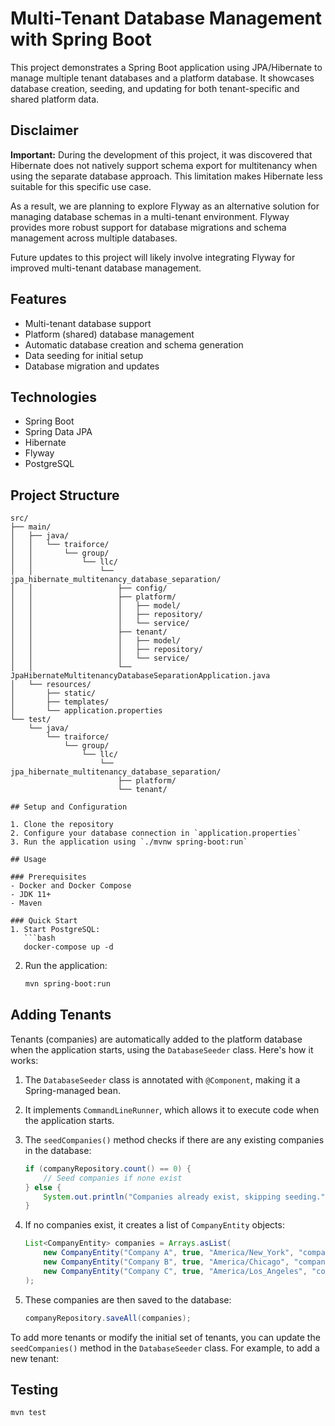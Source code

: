 # Multi-Tenant Database Management with Spring Boot

This project demonstrates a Spring Boot application using JPA/Hibernate to manage multiple tenant databases and a platform database. It showcases database creation, seeding, and updating for both tenant-specific and shared platform data.

## Disclaimer

**Important:** During the development of this project, it was discovered that Hibernate does not natively support schema export for multitenancy when using the separate database approach. This limitation makes Hibernate less suitable for this specific use case.

As a result, we are planning to explore Flyway as an alternative solution for managing database schemas in a multi-tenant environment. Flyway provides more robust support for database migrations and schema management across multiple databases.

Future updates to this project will likely involve integrating Flyway for improved multi-tenant database management.

## Features

- Multi-tenant database support
- Platform (shared) database management
- Automatic database creation and schema generation
- Data seeding for initial setup
- Database migration and updates

## Technologies

- Spring Boot
- Spring Data JPA
- Hibernate 
- Flyway
- PostgreSQL

## Project Structure
```
src/
├── main/
│   ├── java/
│   │   └── traiforce/
│   │       └── group/
│   │           └── llc/
│   │               └── jpa_hibernate_multitenancy_database_separation/
│   │                   ├── config/
│   │                   ├── platform/
│   │                   │   ├── model/
│   │                   │   ├── repository/
│   │                   │   └── service/
│   │                   ├── tenant/
│   │                   │   ├── model/
│   │                   │   ├── repository/
│   │                   │   └── service/
│   │                   └── JpaHibernateMultitenancyDatabaseSeparationApplication.java
│   └── resources/
│       ├── static/
│       ├── templates/
│       └── application.properties
└── test/
    └── java/
        └── traiforce/
            └── group/
                └── llc/
                    └── jpa_hibernate_multitenancy_database_separation/
                        ├── platform/
                        └── tenant/

## Setup and Configuration

1. Clone the repository
2. Configure your database connection in `application.properties`
3. Run the application using `./mvnw spring-boot:run`

## Usage

### Prerequisites
- Docker and Docker Compose
- JDK 11+
- Maven

### Quick Start
1. Start PostgreSQL:
   ```bash
   docker-compose up -d
   ```

2. Run the application:
   ```bash
   mvn spring-boot:run
   ```

## Adding Tenants

Tenants (companies) are automatically added to the platform database when the application starts, using the `DatabaseSeeder` class. Here's how it works:

1. The `DatabaseSeeder` class is annotated with `@Component`, making it a Spring-managed bean.

2. It implements `CommandLineRunner`, which allows it to execute code when the application starts.

3. The `seedCompanies()` method checks if there are any existing companies in the database:

   ```java
   if (companyRepository.count() == 0) {
       // Seed companies if none exist
   } else {
       System.out.println("Companies already exist, skipping seeding.");
   }
   ```

4. If no companies exist, it creates a list of `CompanyEntity` objects:

   ```java
   List<CompanyEntity> companies = Arrays.asList(
       new CompanyEntity("Company A", true, "America/New_York", "company_a_db"),
       new CompanyEntity("Company B", true, "America/Chicago", "company_b_db"),
       new CompanyEntity("Company C", true, "America/Los_Angeles", "company_c_db")
   );
   ```

5. These companies are then saved to the database:

   ```java
   companyRepository.saveAll(companies);
   ```

To add more tenants or modify the initial set of tenants, you can update the `seedCompanies()` method in the `DatabaseSeeder` class. For example, to add a new tenant:

## Testing

`mvn test`
